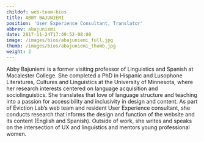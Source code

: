 ```yaml
---
childof: web-team-bios
title: ABBY BAJUNIEMI
position: 'User Experience Consultant, Translator'
abbrev: abajuniemi
date: 2017-11-24T17:49:52-08:00
image: /images/bios/abajuniemi_full.jpg
thumb: /images/bios/abajuniemi_thumb.jpg
weight: 2
---
```

Abby Bajuniemi is a former visiting professor of Linguistics and Spanish at Macalester College. She completed a PhD in Hispanic and Lusophone Literatures, Cultures and Linguistics at the University of Minnesota, where her research interests centered on language acquisition and sociolinguistics. She translates that love of language structure and teaching into a passion for accessibility and inclusivity in design and content. As part of Eviction Lab’s web team and resident User Experience consultant, she conducts research that informs the design and function of the website and its content (English and Spanish). Outside of work, she writes and speaks on the intersection of UX and linguistics and mentors young professional women.
